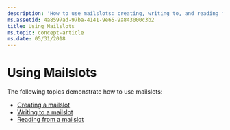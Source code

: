 ```yaml
---
description: 'How to use mailslots: creating, writing to, and reading from mailslots.'
ms.assetid: 4a8597ad-97ba-4141-9e65-9a843000c3b2
title: Using Mailslots
ms.topic: concept-article
ms.date: 05/31/2018
---
```


# Using Mailslots

The following topics demonstrate how to use mailslots:

-   [Creating a mailslot](creating-a-mailslot.md)
-   [Writing to a mailslot](writing-to-a-mailslot.md)
-   [Reading from a mailslot](reading-from-a-mailslot.md)

 

 




